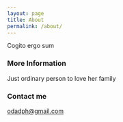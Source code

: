 ```yaml
---
layout: page
title: About
permalink: /about/
---
```


Cogito ergo sum

### More Information

Just ordinary person to love her family

### Contact me

[odadph@gmail.com](mailto:odadph@gmail.com)